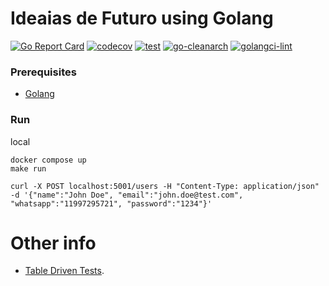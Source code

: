 # Ideaias de Futuro using Golang

[![Go Report Card](https://goreportcard.com/badge/github.com/julioc98/ideiasdefuturo)](https://goreportcard.com/report/github.com/julioc98/ideiasdefuturo)
[![codecov](https://codecov.io/gh/julioc98/ideiasdefuturo/branch/master/graph/badge.svg?token=M79ED7IU7W)](https://codecov.io/gh/julioc98/ideiasdefuturo)
[![test](https://github.com/julioc98/ideiasdefuturo/actions/workflows/test.yml/badge.svg)](https://github.com/julioc98/ideiasdefuturo/actions/workflows/test.yml)
[![go-cleanarch](https://github.com/julioc98/ideiasdefuturo/actions/workflows/go-cleanarch.yml/badge.svg)](https://github.com/julioc98/ideiasdefuturo/actions/workflows/go-cleanarch.yml)
[![golangci-lint](https://github.com/julioc98/ideiasdefuturo/actions/workflows/golangci-lint.yml/badge.svg)](https://github.com/julioc98/ideiasdefuturo/actions/workflows/golangci-lint.yml)

### Prerequisites

* [Golang](https://github.com/golang/go)

### Run

local
```shell
docker compose up
make run
```

```shell
curl -X POST localhost:5001/users -H "Content-Type: application/json" -d '{"name":"John Doe", "email":"john.doe@test.com", "whatsapp":"11997295721", "password":"1234"}'
```



# Other info

- [Table Driven Tests](https://github.com/golang/go/wiki/TableDrivenTests).

